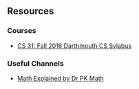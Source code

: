 ## Resources

### Courses

- [CS 31: Fall 2016 Darthmouth CS Sylabus](http://www.cs.dartmouth.edu/~cs31/)

### Useful Channels

- [Math Explained by Dr PK Math](https://www.youtube.com/channel/UCb8ahITxZh53XFXskUbLWdg)
